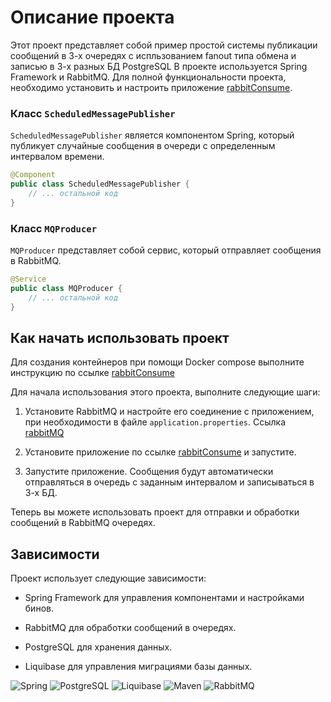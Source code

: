 # Описание проекта

Этот проект представляет собой пример простой системы публикации сообщений в 3-х очередях с испльзованием fanout типа обмена 
и записью в 3-х разных БД PostgreSQL В проекте используется Spring Framework и RabbitMQ. 
Для полной функциональности проекта, необходимо установить и настроить приложение [rabbitConsume](https://github.com/see1rg/rabbitConsume).

### Класс `ScheduledMessagePublisher`

`ScheduledMessagePublisher` является компонентом Spring, который публикует случайные сообщения в очереди с определенным интервалом времени.

```java
@Component
public class ScheduledMessagePublisher {
    // ... остальной код
}
```

### Класс `MQProducer`

`MQProducer` представляет собой сервис, который отправляет сообщения в RabbitMQ.

```java
@Service
public class MQProducer {
    // ... остальной код
}
```

## Как начать использовать проект

Для создания контейнеров при помощи Docker compose выполните инструкцию по ссылке [rabbitConsume](https://github.com/see1rg/rabbitConsume) 

Для начала использования этого проекта, выполните следующие шаги:

1. Установите RabbitMQ и настройте его соединение с приложением, при необходимости в файле `application.properties`. Ссылка [rabbitMQ](https://www.rabbitmq.com/download.html)

2. Установите приложение по ссылке [rabbitConsume](https://github.com/see1rg/rabbitConsume) и запустите.
   
3. Запустите приложение. Сообщения будут автоматически отправляться в очередь с заданным интервалом и записываться в 3-х БД.


Теперь вы можете использовать проект для отправки и обработки сообщений в RabbitMQ очередях.


## Зависимости

Проект использует следующие зависимости:

- Spring Framework для управления компонентами и настройками бинов.

- RabbitMQ для обработки сообщений в очередях.

- PostgreSQL для хранения данных.
  
- Liquibase для управления миграциями базы данных.

![Spring](https://img.shields.io/badge/-Spring-success?style=flat-square&logo=spring&logoColor=white)
![PostgreSQL](https://img.shields.io/badge/-PostgreSQL-blue?style=flat-square&logo=postgresql&logoColor=white)
![Liquibase](https://img.shields.io/badge/-Liquibase-blueviolet?style=flat-square&logo=liquibase&logoColor=white)
![Maven](https://img.shields.io/badge/-Maven-orange?style=flat-square&logo=apache-maven&logoColor=white)
![RabbitMQ](https://img.shields.io/badge/-RabbitMQ-orange?style=flat-square&logo=rabbitmq&logoColor=white)

